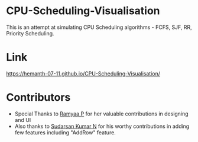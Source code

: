 # CPU-Scheduling-Visualisation

This is an attempt at simulating CPU Scheduling algorithms - FCFS, SJF, RR, Priority Scheduling.

# Link
https://hemanth-07-11.github.io/CPU-Scheduling-Visualisation/
 
 # Contributors
 
 - Special Thanks to [Ramyaa P](https://github.com/ramyaaprasath) for her valuable contributions in designing and UI 
 - Also thanks to [Sudarsan Kumar N](https://github.com/sudarsankumar) for his worthy contributions in adding few features including "AddRow" feature.
 
